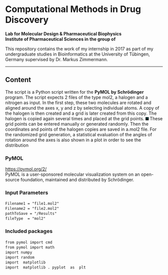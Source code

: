 # Computational Methods in Drug Discovery

**Lab for Molecular Design & Pharmaceutical Biophysics**  
**Institute of Pharmaceutical Sciences in the group of**  

This repository contains the work of my internship in 2017 as part of my undergraduate studies in Bioinformatics at the University of Tübingen, Germany supervised by Dr. Markus Zimmermann. 

- - - - - - - - - -

## Content
The script is a Python script written for the **PyMOL by Schrödinger** program. The script expects 2 files of the type mol2, a halogen and a nitrogen as input. In the first step, these two molecules are rotated and aligned around the axes x, y and z by selecting individual atoms. A copy of the halogen is then created and a grid is later created from this copy. The halogen is copied again several times and placed at the grid points. 
<img src="/Results/Grid.png" alt="Drawing" width="10"/>
These grid points can be entered manually or generated randomly. Then the coordinates and points of the halogen copies are saved in a.mol2 file. For the randomized grid generation, a statistical evaluation of the angles of rotation around the axes is also shown in a plot in order to see the distribution

### PyMOL
https://pymol.org/2/  
PyMOL is a user-sponsored molecular visualization system on an open-source foundation, maintained and distributed by Schrödinger.

### Input Parameters
```
Filename1 = "file1.mol2" 
Filename2 = "file2.mol2"
pathToSave = "/Results"
fileType  = "mol2"
```

### Included packages
```
from pymol import cmd
from pymol import math
import numpy
import random
import  matplotlib
import  matplotlib . pyplot  as  plt
```
